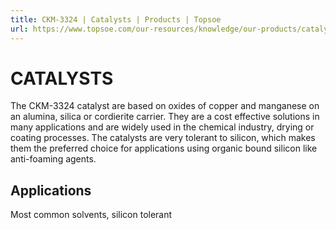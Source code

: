 ```yaml
---
title: CKM-3324 | Catalysts | Products | Topsoe
url: https://www.topsoe.com/our-resources/knowledge/our-products/catalysts/ckm-3324#main-content
---
```


# CATALYSTS

The CKM-3324 catalyst are based on oxides of copper and manganese on an alumina, silica or cordierite carrier. They are a cost effective solutions in many applications and are widely used in the chemical industry, drying or coating processes. The catalysts are very tolerant to silicon, which makes them the preferred choice for applications using organic bound silicon like anti-foaming agents.

## Applications

Most common solvents, silicon tolerant